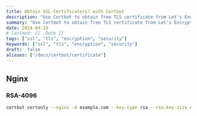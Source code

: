 ```yaml
---
title: Obtain SSL Certificate(s) with Certbot
description: "Use Certbot to obtain free TLS certificate from Let's Encrypt."
summary: "Use Certbot to obtain free TLS certificate from Let's Encrypt."
date: 2024-04-19
# lastmod: {{ .Date }}
tags: ["ssl", "tls", "encryption", "security"]
keywords: ["ssl", "tls", "encryption", "security"]
draft:  false
aliases: ["/docs/certbot/certificate"]
---
```


## Nginx

### RSA-4096

```bash
certbot certonly --nginx -d example.com --key-type rsa --rsa-key-size 4096
```
